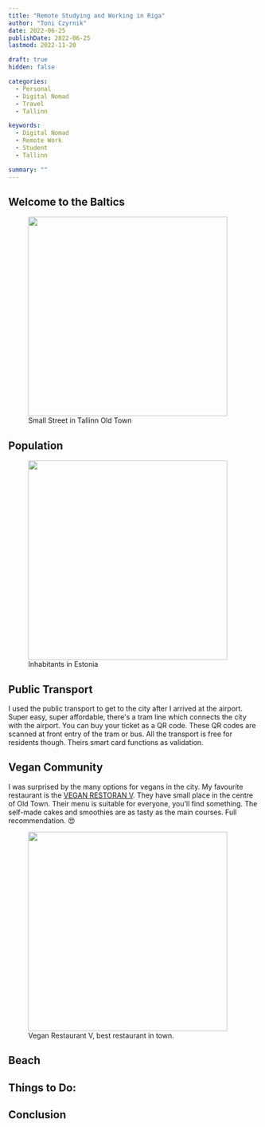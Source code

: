 ```yaml
---
title: "Remote Studying and Working in Riga"
author: "Toni Czyrnik"
date: 2022-06-25
publishDate: 2022-06-25
lastmod: 2022-11-20

draft: true
hidden: false

categories:
  - Personal
  - Digital Nomad
  - Travel
  - Tallinn

keywords:
  - Digital Nomad
  - Remote Work
  - Student
  - Tallinn

summary: ""
---
```


## Welcome to the Baltics


<figure>
	<img src="./Old town Entrance.jpg" alt="" height=auto width="400"/>
	<figcaption>Small Street in Tallinn Old Town</figcaption>
</figure>


## Population



<figure>
	<img src="./plot.png" alt="" height=auto width="400"/>
	<figcaption>Inhabitants in Estonia</figcaption>
</figure>



## Public Transport

I used the public transport to get to the city after I arrived at the airport. Super easy, super affordable, there's a tram line which connects the city with the airport. You can buy your ticket as a QR code. These QR codes are scanned at front entry of the tram or bus. All the transport is free for residents though. Theirs smart card functions as validation.

## Vegan Community

I was surprised by the many options for vegans in the city. My favourite restaurant is the [VEGAN RESTORAN V](https://www.veganrestoran.ee/en). They have small place in the centre of Old Town. Their menu is suitable for everyone, you'll find something. The self-made cakes and smoothies are as tasty as the main courses. Full recommendation. 😍

<figure>
	<img src="./restaurant.jpg" alt="" height=auto width="400"/>
	<figcaption>Vegan Restaurant V, best restaurant in town.</figcaption>
</figure>


## Beach


## Things to Do:



## Conclusion
